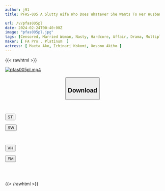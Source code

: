 ```yaml
---
author: j91
title: PFAS-005 A Slutty Wife Who Does Whatever She Wants To Her Husband, With Her Husband's Younger Brother, Who Loves Sex, And Has A Masochistic Temperament.

url: /v/pfas005pl
date: 2024-02-24T00:40:00Z
image: "pfas005pl.jpg"
tags: [Censored, Married Woman, Nasty, Hardcore, Affair, Drama, Multiple Story, Huge Butt	]
maker: [ FA Pro . Platinum  ]
actress: [ Maeta Ako, Ichinari Kokomi, Oosono Akiho ]
---
```



{{< rawhtml >}}

<div class="video" data-videoid="7maxyJkZ7ZFAzyq">
    <a href="javascript:;">
        <img src="/v/pfas005pl/pfas005pl.jpg" width="WIDTH" height="HEIGHT" alt="pfas005pl.mp4" loading="lazy">
    </a>
</div>

<script type="text/javascript" src="https://j91.asia/asset/on-demand-st.js"></script>

<br>
  <link rel="stylesheet" href="https://j91.asia/asset/bs5.css">
  
  <center>
  <button class="btn btn-primary" type="button" data-bs-toggle="collapse" data-bs-target=".multi-collapse" aria-expanded="false" aria-controls="multiCollapseExample1 multiCollapseExample2"><h2>Download</h2></button></center>
</p>
<div class="row">
  <div class="col">
    <div class="collapse multi-collapse" id="multiCollapseExample1">
      <div class="card card-body">
	      	      <br>
<div class="buttons">  
<p><a href="https://streamtape.to/v/7maxyJkZ7ZFAzyq" target="_blank"><button class="btn-hover color-3"><i class="fa fa-download"></i> ST</button></a></p>
<p><a href="https://cdnwish.com/u5wgcx6a9qwr" target="_blank"><button class="btn-hover color-2"><i class="fa fa-download"></i> SW</button></a></p></div>
    </div>
  </div>
</div>
  <div class="col">
    <div class="collapse multi-collapse" id="multiCollapseExample2">
      <div class="card card-body">
	      <br>
<div class="buttons">
<p><a href="javascript:;"><button class="btn-hover color-9"><i class="fa fa-download"></i> VH</button></a></p>
<p><a href="javascript:;"><button class="btn-hover color-8"><i class="fa fa-download"></i> FM</button></a></p></div>
<br><br>
      </div>
    </div>
  </div>
</div>

{{< /rawhtml >}}